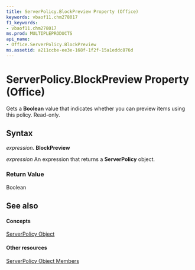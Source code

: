 ```yaml
---
title: ServerPolicy.BlockPreview Property (Office)
keywords: vbaof11.chm278017
f1_keywords:
- vbaof11.chm278017
ms.prod: MULTIPLEPRODUCTS
api_name:
- Office.ServerPolicy.BlockPreview
ms.assetid: a211ccbe-ee3e-168f-1f2f-15a1eddc876d
---
```



# ServerPolicy.BlockPreview Property (Office)

Gets a  **Boolean** value that indicates whether you can preview items using this policy. Read-only.


## Syntax

 _expression_. **BlockPreview**

 _expression_ An expression that returns a **ServerPolicy** object.


### Return Value

Boolean


## See also


#### Concepts


[ServerPolicy Object](serverpolicy-object-office.md)
#### Other resources


[ServerPolicy Object Members](serverpolicy-members-office.md)

